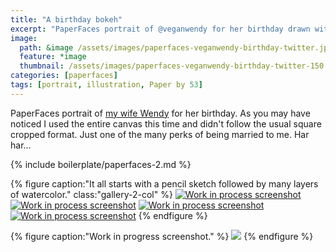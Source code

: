 ```yaml
---
title: "A birthday bokeh"
excerpt: "PaperFaces portrait of @veganwendy for her birthday drawn with Paper by 53 on an iPad."
image: 
  path: &image /assets/images/paperfaces-veganwendy-birthday-twitter.jpg 
  feature: *image
  thumbnail: /assets/images/paperfaces-veganwendy-birthday-twitter-150.jpg
categories: [paperfaces]
tags: [portrait, illustration, Paper by 53]
---
```


PaperFaces portrait of [my wife Wendy](http://2littlerosebuds.com) for her birthday. As you may have noticed I used the entire canvas this time and didn't follow the usual square cropped format. Just one of the many perks of being married to me. Har har…

{% include boilerplate/paperfaces-2.md %}

{% figure caption:"It all starts with a pencil sketch followed by many layers of watercolor." class:"gallery-2-col" %}
[![Work in process screenshot](/assets/images/paperfaces-veganwendy-birthday-process-1-600.jpg)](/assets/images/paperfaces-veganwendy-birthday-process-1-lg.jpg)
[![Work in process screenshot](/assets/images/paperfaces-veganwendy-birthday-process-2-600.jpg)](/assets/images/paperfaces-veganwendy-birthday-process-2-lg.jpg)
[![Work in process screenshot](/assets/images/paperfaces-veganwendy-birthday-process-3-600.jpg)](/assets/images/paperfaces-veganwendy-birthday-process-3-lg.jpg)
[![Work in process screenshot](/assets/images/paperfaces-veganwendy-birthday-process-4-600.jpg)](/assets/images/paperfaces-veganwendy-birthday-process-4-lg.jpg)
{% endfigure %}

{% figure caption:"Work in progress screenshot." %}
[![](/assets/images/paperfaces-veganwendy-birthday-process-5-750.jpg)](/assets/images/paperfaces-veganwendy-birthday-process-5-lg.jpg)
{% endfigure %}
